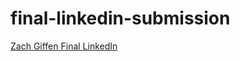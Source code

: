 # final-linkedin-submission

<!--- In the text below, please replace "Your Name" with your name, and provide a link to your LinkedIn in the parenthesis. --->

[Zach Giffen Final LinkedIn](https://www.linkedin.com/in/zach-giffen/)
